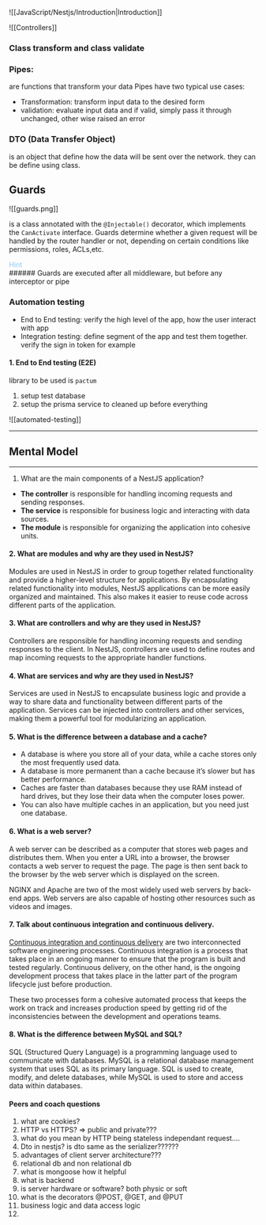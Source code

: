 
![[JavaScript/Nestjs/Introduction|Introduction]]

![[Controllers]]

###  Class transform and class validate

### Pipes: 
 are functions that transform your data
Pipes have two typical use cases:
- Transformation: transform input data to the desired form
- validation: evaluate input data and if valid, simply pass it through unchanged, other wise raised an error

### DTO (Data Transfer Object)

is an object that define how the data will be sent over the network. they can be define using class.

## Guards 
![[guards.png]]

is a class annotated with the `@Injectable()` decorator, which implements the `CanActivate` interface.
Guards determine whether a given request will be handled by the router handler or not, depending on certain conditions like permissions, roles, ACLs,etc.

<div style="color: skyblue">Hint</div>
###### Guards are executed after all middleware, but before any interceptor or pipe

### Automation testing

 
- End to End testing: verify the high level of the app, how the user interact with app
- Integration testing: define segment of the app and test them together. verify the sign in token for example

#### 1. End to End testing (E2E)

library to be used is `pactum` 

1. setup test database
2. setup the prisma service to cleaned up before everything

![[automated-testing]]

___
## Mental Model
___
1.  What are the main components of a NestJS application?

- **The controller** is responsible for handling incoming requests and sending responses. 
- **The service** is responsible for business logic and interacting with data sources. 
- **The module** is responsible for organizing the application into cohesive units.

#### 2. What are modules and why are they used in NestJS?

Modules are used in NestJS in order to group together related functionality and provide a higher-level structure for applications. By encapsulating related functionality into modules, NestJS applications can be more easily organized and maintained. This also makes it easier to reuse code across different parts of the application.

#### 3. What are controllers and why are they used in NestJS?

Controllers are responsible for handling incoming requests and sending responses to the client. In NestJS, controllers are used to define routes and map incoming requests to the appropriate handler functions.

#### 4. What are services and why are they used in NestJS?

Services are used in NestJS to encapsulate business logic and provide a way to share data and functionality between different parts of the application. Services can be injected into controllers and other services, making them a powerful tool for modularizing an application.

#### 5. What is the difference between a database and a cache?

- A database is where you store all of your data, while a cache stores only the most frequently used data. 
- A database is more permanent than a cache because it’s slower but has better performance. 
- Caches are faster than databases because they use RAM instead of hard drives, but they lose their data when the computer loses power. 
- You can also have multiple caches in an application, but you need just one database.
  
#### 6. What is a web server?
A web server can be described as a computer that stores web pages and distributes them. When you enter a URL into a browser, the browser contacts a web server to request the page. The page is then sent back to the browser by the web server which is displayed on the screen.

NGINX and Apache are two of the most widely used web servers by back-end apps. Web servers are also capable of hosting other resources such as videos and images.

#### 7. Talk about continuous integration and continuous delivery.
[Continuous integration and continuous delivery](https://www.turing.com/kb/ci-cd-pipeline) are two interconnected software engineering processes. Continuous integration is a process that takes place in an ongoing manner to ensure that the program is built and tested regularly. Continuous delivery, on the other hand, is the ongoing development process that takes place in the latter part of the program lifecycle just before production.

These two processes form a cohesive automated process that keeps the work on track and increases production speed by getting rid of the inconsistencies between the development and operations teams.

#### 8. What is the difference between MySQL and SQL?
SQL (Structured Query Language) is a programming language used to communicate with databases. 
MySQL is a relational database management system that uses SQL as its primary language. 
SQL is used to create, modify, and delete databases, while MySQL is used to store and access data within databases.

#### Peers and coach questions

1. what are cookies?
2. HTTP vs HTTPS? => public and private???
3. what do you mean by HTTP being stateless independant request....
4. Dto in nestjs? is dto same as the serializer??????
5. advantages of client server architecture???
6. relational db and non relational db
7. what is mongoose how it helpful
8. what is backend
9. is server hardware or software? both physic or soft
10. what is the decorators @POST, @GET, and @PUT
11. business logic and data access logic
12. 